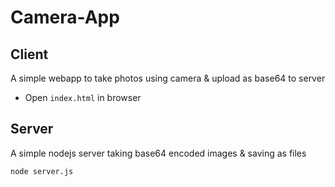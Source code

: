 # Camera-App

## Client
A simple webapp to take photos using camera & upload as base64 to server
- Open `index.html` in browser

## Server
A simple nodejs server taking base64 encoded images & saving as files

`node server.js`
